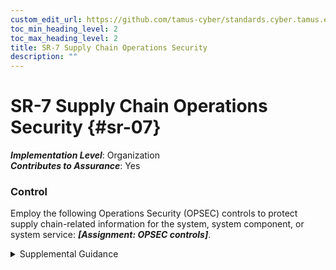 ```yaml
---
custom_edit_url: https://github.com/tamus-cyber/standards.cyber.tamus.edu/tree/main/static/content/tamus.edu/TAMUS_profile.xml
toc_min_heading_level: 2
toc_max_heading_level: 2
title: SR-7 Supply Chain Operations Security
description: ""
---
```


# SR-7 Supply Chain Operations Security {#sr-07}

_**Implementation Level**_: Organization\
_**Contributes to Assurance**_: Yes

### Control

Employ the following Operations Security (OPSEC) controls to protect supply chain-related information for the system, system component, or system service: _**[Assignment: OPSEC controls]**_.

<details>
  <summary>Supplemental Guidance</summary>

Employ the following Operations Security (OPSEC) controls to protect supply chain-related information for the system, system component, or system service: _**[Assignment: OPSEC controls]**_.

</details>

